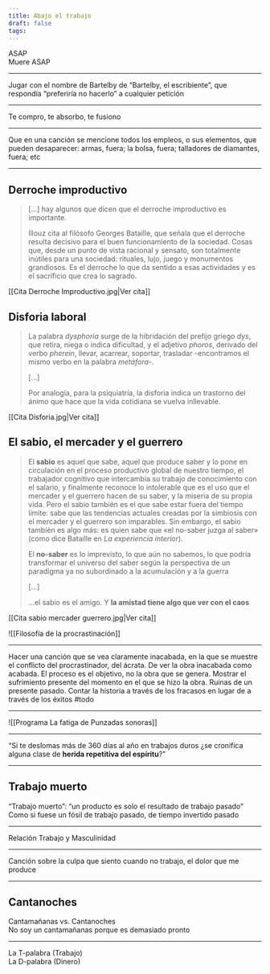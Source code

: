 ```yaml
---
title: Abajo el trabajo
draft: false
tags:
---
```

ASAP  
Muere ASAP

---
Jugar con el nombre de Bartelby de “Bartelby, el escribiente”, que respondía “preferiría no hacerlo” a cualquier petición

---
Te compro, te absorbo, te fusiono

---
Que en una canción se mencione todos los empleos, o sus elementos, que pueden desaparecer: armas, fuera; la bolsa, fuera; talladores de diamantes, fuera; etc

---
## Derroche improductivo

> [...] hay algunos que dicen que el derroche improductivo es importante.
> 
> lllouz cita al filósofo Georges Bataille, que señala que el derroche resulta decisivo para el buen funcionamiento de la sociedad. Cosas que, desde un punto de vista racional y sensato, son totalmente inútiles para una sociedad: rituales, lujo, juego y monumentos grandiosos. Es el derroche lo que da sentido a esas actividades y es el sacrificio que crea lo sagrado.
> 
[[Cita Derroche Improductivo.jpg|Ver cita]]

## Disforia laboral

> La palabra *dysphoria* surge de la hibridación del prefijo griego *dys*, que retira, niega o indica dificultad, y el adjetivo *phoros*, derivado del verbo *pherein*, llevar, acarrear, soportar, trasladar -encontramos el mismo verbo en la palabra *metáfora*-.  
>   
> [...]  
>   
> Por analogía, para la psiquiatría, la disforia indica un trastorno del ánimo que hace que la vida cotidiana se vuelva inllevable.

[[Cita Disforia.jpg|Ver cita]]

## El sabio, el mercader y el guerrero

> El **sabio** es aquel que sabe, aquel que produce saber y lo pone en circulación en el proceso productivo global de nuestro tiempo, el trabajador cognitivo que intercambia su trabajo de conocimiento con el salario, y finalmente reconoce lo intolerable que es el uso que el mercader y el guerrero hacen de su saber, y la miseria de su propia vida. Pero el sabio también es el que sabe estar fuera del tiempo límite: sabe que las tendencias actuales creadas por la simbiosis con el mercader y el guerrero son imparables. Sin embargo, el sabio también es algo más: es quien sabe que «el no-saber juzga al saber» (como dice Bataille en *La experiencia interior*).
> 
> El **no-saber** es lo imprevisto, lo que aún no sabemos, lo que podría transformar el universo del saber según la perspectiva de un paradigma ya no subordinado a la acumulación y a la guerra
>   
>   [...]  
> 
> ...el sabio es el amigo. Y **la amistad tiene algo que ver con el caos**

[[Cita sabio mercader guerrero.jpg|Ver cita]]

![[Filosofía de la procrastinación]]

---
Hacer una canción que se vea claramente inacabada, en la que se muestre el conflicto del procrastinador, del ácrata. De ver la obra inacabada como acabada. El proceso es el objetivo, no la obra que se genera. Mostrar el sufrimiento presente del momento en el que se hizo la obra. Ruinas de un presente pasado. Contar la historia a través de los fracasos en lugar de a través de los éxitos #todo 

---

![[Programa La fatiga de Punzadas sonoras]]

---
“Si te deslomas más de 360 días al año en trabajos duros ¿se cronifica alguna clase de **herida repetitiva del espíritu**?”

---
## Trabajo muerto
“Trabajo muerto”: “un producto es solo el resultado de trabajo pasado”  
Como si fuese un fósil de trabajo pasado, de tiempo invertido pasado

---
Relación Trabajo y Masculinidad

---
Canción sobre la culpa que siento cuando no trabajo, el dolor que me produce

---
## Cantanoches
Cantamañanas vs. Cantanoches  
No soy un cantamañanas porque es demasiado pronto

---
La T-palabra (Trabajo)  
La D-palabra (Dinero)